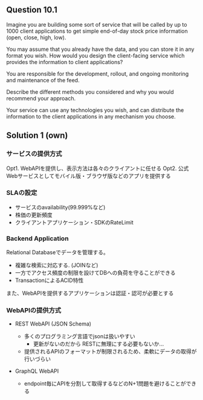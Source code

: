## Question 10.1

Imagine you are building some sort of service that will be called by up to 1000 client applications to get simple end-of-day stock price information (open,
close, high, low). 

You may assume that you already have the data, and you can store it in any format you wish. How would you design the client-facing service which provides the information to client applications? 

You are responsible for the development, rollout, and ongoing monitoring and maintenance of the feed.

Describe the different methods you considered and why you would recommend your approach. 

Your service can use any technologies you wish, and can distribute the information to the client applications in any mechanism you choose.

## Solution 1 (own)

### サービスの提供方式

Opt1. WebAPIを提供し、表示方法は各々のクライアントに任せる
Opt2. 公式Webサービスとしてモバイル版・ブラウザ版などのアプリを提供する

### SLAの設定

* サービスのavailability(99.999%など)
* 株価の更新頻度
* クライアントアプリケーション・SDKのRateLimit

### Backend Application

Relational Databaseでデータを管理する。 
* 複雑な検索に対応する. (JOINなど)
* 一方でアクセス頻度の制限を設けてDBへの負荷を守ることができる
* TransactionによるACID特性

また、WebAPIを提供するアプリケーションは認証・認可が必要とする

### WebAPIの提供方式

* REST WebAPI (JSON Schema)
  * 多くのプログラミング言語でjsonは扱いやすい
    * 更新がないのだから RESTに無理にする必要もないか...
  * 提供されるAPIのフォーマットが制限されるため、柔軟にデータの取得が行いづらい

* GraphQL WebAPI
  * endpoint毎にAPIを分割して取得するなどのN+1問題を避けることができる


